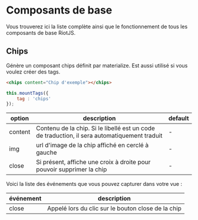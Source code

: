# Composants de base

Vous trouverez ici la liste complète ainsi que le fonctionnement de tous les composants de base RiotJS.

## Chips

Génère un composant chips définit par materialize. Est aussi utilisé si vous voulez créer des tags.

```html
<chips content="Chip d'exemple"></chips>
```

```javascript
this.mountTags({
    tag : 'chips'
});
```

| option        | description                                                                                   | default   |
| ------        | -----------                                                                                   | -------   |
| content       | Contenu de la chip. Si le libellé est un code de traduction, il sera automatiquement traduit  | -         |
| img           | url d'image de la chip affiché en cerclé à gauche                                             | -         |
| close         | Si présent, affiche une croix à droite pour pouvoir supprimer la chip                         | -         |

Voici la liste des événements que vous pouvez capturer dans votre vue :

| événement             | description                                                   |
| -----                 | -----                                                         |
| close                 | Appelé lors du clic sur le bouton close de la chip            |
